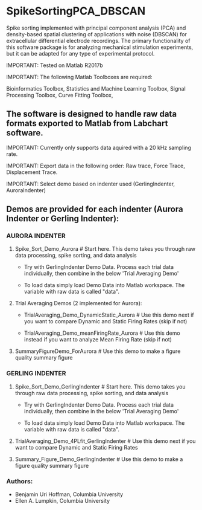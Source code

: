 # SpikeSortingPCA_DBSCAN
Spike sorting implemented with principal component analysis (PCA) and density-based spatial clustering of applications with noise (DBSCAN) for extracellular differential electrode recordings. The primary functionality of this software package is for analyzing mechanical stimulation experiments, but it can be adapted for any type of experimental protocol.

IMPORTANT: Tested on Matlab R2017b

IMPORTANT: The following Matlab Toolboxes are required:

Bioinformatics Toolbox, Statistics and Machine Learning Toolbox, Signal Processing Toolbox, Curve Fitting Toolbox,



## The software is designed to handle raw data formats exported to Matlab from Labchart software.

IMPORTANT: Currently only supports data aquired with a 20 kHz sampling rate.

IMPORTANT: Export data in the following order: Raw trace, Force Trace, Displacement Trace.

IMPORTANT: Select demo based on indenter used (GerlingIndenter, AuroraIndenter)


## Demos are provided for each indenter (Aurora Indenter or Gerling Indenter):

### AURORA INDENTER

1) Spike_Sort_Demo_Aurora # Start here. This demo takes you through raw data processing, spike sorting, and data analysis

    - Try with GerlingIndenter Demo Data. Process each trial data individually, then combine in the below 'Trial Averaging Demo'
        
    - To load data simply load Demo Data into Matlab workspace. The variable with raw data is called "data".

2) Trial Averaging Demos (2 implemented for Aurora):

    - TrialAveraging_Demo_DynamicStatic_Aurora # Use this demo next if you want to compare Dynamic and Static Firing Rates (skip if not)
    
    - TrialAveraging_Demo_meanFiringRate_Aurora # Use this demo instead if you want to analyze Mean Firing Rate (skip if not)

3) SummaryFigureDemo_ForAurora # Use this demo to make a figure quality summary figure

### GERLING INDENTER

1) Spike_Sort_Demo_GerlingIndenter # Start here. This demo takes you through raw data processing, spike sorting, and data analysis

    - Try with GerlingIndenter Demo Data. Process each trial data individually, then combine in the below 'Trial Averaging Demo'
        
    - To load data simply load Demo Data into Matlab workspace. The variable with raw data is called "data".

2) TrialAveraging_Demo_4PLfit_GerlingIndenter # Use this demo next if you want to compare Dynamic and Static Firing Rates

3) Summary_Figure_Demo_GerlingIndenter # Use this demo to make a figure quality summary figure

### Authors:
- Benjamin Uri Hoffman, Columbia University
- Ellen A. Lumpkin, Columbia University


